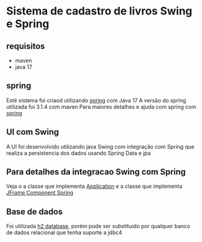 # Sistema de cadastro de livros Swing e Spring

## requisitos

* maven
* java 17

## spring

Esté sistema foi criaod utilizando [spring](https://start.spring.io/) com Java 17 
A versão do spring utilizada foi 3.1.4 com maven 
Para maiores detalhes e ajuda com spring com [spring](HELP.md)

## UI com Swing

A UI foi desenvolvido utilizando java Swing com integração com Spring que realiza a persistencia dos dados usando 
Spring Data e jpa

## Para detalhes da integracao Swing com Spring

Veja o a classe que implementa [Application](src/main/java/org/todeschini/bookstore/BookStoreApplication.java)
e a classe que implementa [JFrame Component Spring](src/main/java/org/todeschini/bookstore/form/LivroForm.java)

## Base de dados

Foi utilizada [h2 database](https://www.h2database.com/html/main.html), porém pode ser substituido por qualquer banco de dados relacional que tenha suporte a jdbc4
